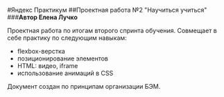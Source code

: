 #Яндекс Практикум
##Проектная работа №2 "Научиться учиться"
###__Автор Елена Лучко__

Проектная работа по итогам второго спринта обучения.
Совмещает в себе практику по следующим навыкам:
* flexbox-верстка
* позиционирование элементов
* HTML: видео, iframe
* использование анимаций в CSS

Документ создан по принципам организации БЭМ.
